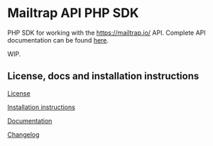 Mailtrap API PHP SDK
====================

PHP SDK for working with the https://mailtrap.io/ API. Complete API documentation can be found [here](https://mailtrap.docs.apiary.io/).

WIP.

License, docs and installation instructions
-------------------------------------------

[License](LICENSE)

[Installation instructions](doc/INSTALL.md)

[Documentation](doc/DOC.md)

[Changelog](doc/CHANGELOG.md)